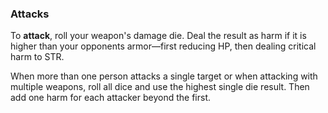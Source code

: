 ### Attacks

To **attack**, roll your weapon's damage die. Deal the result as harm if it is higher than your opponents armor—first reducing HP, then dealing critical harm to STR.

When more than one person attacks a single target or when attacking with multiple weapons, roll all dice and use the highest single die result. Then add one harm for each attacker beyond the first.